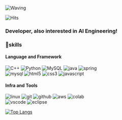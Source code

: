 ![Waving](https://capsule-render.vercel.app/api?type=waving&height=230&color=gradient&text=Hello,%20I'm%20Yeseon&fontAlignY=35)

![Hits](https://hits.seeyoufarm.com/api/count/incr/badge.svg?url=https%3A%2F%2Fgithub.com%2Fyesxon%2Fhit-counter&count_bg=%23A8E6F4&title_bg=%23555555&icon=tencentqq.svg&icon_color=%23F8F7F7&title=hits&edge_flat=true)

### Developer, also interested in AI Engineering!


### 🦾skills
#### Language and Framework
![C++](https://img.shields.io/badge/c%2B%2B-%2300599C?style=for-the-badge&logo=c%2B%2B&logoColor=%23FFFFFF)
![Python](https://img.shields.io/badge/python-f0f8ff?style=for-the-badge&logo=python&logoColor=%233776AB)
![MySQL](https://img.shields.io/badge/MySQL-%234479A1?style=for-the-badge&logo=MySQL&logoColor=%23FFFFFF)
![java](https://img.shields.io/badge/java-ffffff.svg?&style=for-the-badge&logo=openjdk&logoColor=black)
![spring](https://img.shields.io/badge/spring-6DB33F.svg?&style=for-the-badge&logo=spring&logoColor=white)<br>
![mysql](https://img.shields.io/badge/mysql-4479A1.svg?&style=for-the-badge&logo=mysql&logoColor=white)
![html5](https://img.shields.io/badge/html5-E34F26.svg?&style=for-the-badge&logo=html5&logoColor=white)
![css3](https://img.shields.io/badge/css3-1572B6.svg?&style=for-the-badge&logo=css3&logoColor=white)
![javascript](https://img.shields.io/badge/javascript-F7DF1E.svg?&style=for-the-badge&logo=javascript&logoColor=white)

#### Infra and Tools
![linux](https://img.shields.io/badge/linux-FCC624.svg?&style=for-the-badge&logo=linux&logoColor=white)
![git](https://img.shields.io/badge/git-F05032.svg?&style=for-the-badge&logo=git&logoColor=white)
![github](https://img.shields.io/badge/github-181717.svg?&style=for-the-badge&logo=github&logoColor=white)
![aws](https://img.shields.io/badge/aws-232F3E.svg?&style=for-the-badge&logo=amazonaws&logoColor=white)
![colab](https://img.shields.io/badge/colab-F9AB00.svg?&style=for-the-badge&logo=googlecolab&logoColor=white)<br>
![vscode](https://img.shields.io/badge/vscode-007ACC.svg?&style=for-the-badge&logo=visualstudiocode&logoColor=white)
![eclipse](https://img.shields.io/badge/eclipse-2C2255.svg?&style=for-the-badge&logo=eclipseide&logoColor=white)

[![Top Langs](https://github-readme-stats.vercel.app/api/top-langs/?username=yesxon&layout=compact)](https://github.com/yesxon/github-readme-stats)
